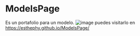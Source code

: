 # ModelsPage
Es un portafolio para un modelo.
![image](https://github.com/user-attachments/assets/45e6099a-6c44-4888-918f-2afc6abd1149)
puedes visitarlo en https://esthephy.github.io/ModelsPage/
